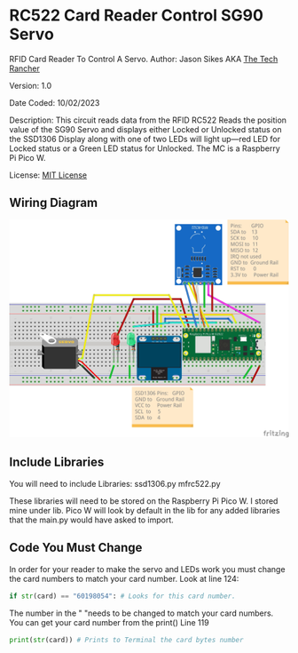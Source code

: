 # RC522 Card Reader Control SG90 Servo
 RFID Card Reader To Control A Servo.
Author: Jason Sikes AKA [The Tech Rancher](https://www.youtube.com/@TheTechRancher)

Version: 1.0

Date Coded: 10/02/2023

Description: This circuit reads data from the RFID RC522 Reads the position value of the SG90 Servo and displays either Locked or Unlocked status on the SSD1306 Display along with one of two LEDs will light up—red LED for Locked status or a Green LED status for Unlocked. The MC is a Raspberry Pi Pico W.

License: [MIT License](https://github.com/TechRancher/RFID_Servo/blob/main/LICENSE)

## Wiring Diagram
![Wire Diagram](wiringDiagram.jpg)

## Include Libraries
You will need to include Libraries:
ssd1306.py
mfrc522.py

These libraries will need to be stored on the Raspberry Pi Pico W. I stored mine under lib. Pico W will look by default in the lib for any added libraries that the main.py would have asked to import.

## Code You Must Change
In order for your reader to make the servo and LEDs work you must change the card numbers to match your card number.
Look at line 124:
``` Python
if str(card) == "60198054": # Looks for this card number.
``` 
The number in the " "needs to be changed to match your card numbers. You can get your card number from the print()
Line 119
```Python
print(str(card)) # Prints to Terminal the card bytes number
```
